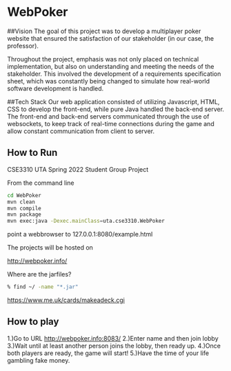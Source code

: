# WebPoker

##Vision
The goal of this project was to develop a multiplayer poker website that ensured the satisfaction of our stakeholder (in our case, the professor). 

Throughout the project, emphasis was not only placed on technical implementation, but also on understanding and meeting the needs of the stakeholder. 
This involved the development of a requirements specification sheet, which was constantly being changed to simulate how real-world software development is handled. 

##Tech Stack
Our web application consisted of utilizing Javascript, HTML, CSS to develop the front-end, while pure Java handled the back-end server.
The front-end and back-end servers communicated through the use of websockets, to keep track of real-time connections during the game and allow constant communication from client to server. 

## How to Run
CSE3310 UTA Spring 2022 Student Group Project


From the command line
```bash
cd WebPoker
mvn clean
mvn compile
mvn package
mvn exec:java -Dexec.mainClass=uta.cse3310.WebPoker
```
point a webbrowser to 127.0.0.1:8080/example.html

The projects will be hosted on

http://webpoker.info/


Where are the jarfiles?
```bash
% find ~/ -name "*.jar"
```


https://www.me.uk/cards/makeadeck.cgi

## How to play
1.)Go to URL http://webpoker.info:8083/
2.)Enter name and then join lobby
3.)Wait until at least another person joins the lobby, then ready up. 
4.)Once both players are ready, the game will start!
5.)Have the time of your life gambling fake money.


